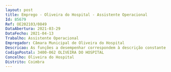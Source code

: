 ```yaml
--- 
layout: post
title: Emprego - Oliveira do Hospital - Assistente Operacional
Id: 85679
Ref: OE202103/0849
DataAbertura: 2021-03-29
DataFecho: 2021-04-13
Trabalho: Assistente Operacional
Empregador: Câmara Municipal de Oliveira do Hospital
Descricao: As funções a desempenhar correspondem à descrição constante no Anexo à LGTFP, para o qual remete o n.º 2 do artigo 88.º dessa mesma Lei, tendo como funções específicas a) Identificar tipos, características e utilização dos diferentes equipamentos de salvamento aquático  b) Utilizar as técnicas de operação de sistemas de comunicação  c) Utilizar as técnicas de salvamento aquático  d) Aplicar as técnicas do suporte básico de vida adaptado ao meio aquático  e) Utilizar as técnicas de salvamento aquático em zonas de água doce  f) Utilizar as técnicas de salvamento aquático específicas para salvamento em piscinas e recintos aquáticos  g) Utilizar as técnicas de simulação de acidentes em ações de prevenção  h) Quando habilitado para o efeito, utilizar em contexto de assistência a banhistas os meios complementares adstritos à segurança balnear  i) Colaborar com o ISN e agentes da autoridade ou outras entidades habilitadas em matéria de segurança dos banhistas, designadamente na vigilância e prevenção de acidentes no meio aquático  j) Usar uniforme, de acordo com o regulamento em vigor, permitindo a identificação por parte dos utilizadores e autoridades de que se encontra no exercício da sua atividade profissional.
CodigoPostal: 3400-062 OLIVEIRA DO HOSPITAL
Concelho: Oliveira do Hospital
Distrito: Coimbra
--- 
```


